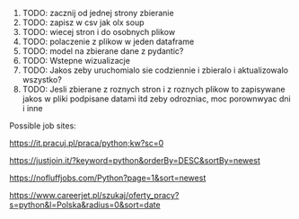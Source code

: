 1. TODO: zacznij od jednej strony zbieranie
2. TODO: zapisz w csv jak olx soup
3. TODO: wiecej stron i do osobnych plikow
4. TODO: polaczenie z plikow w jeden dataframe
5. TODO: model na zbierane dane z pydantic?
6. TODO: Wstepne wizualizacje
7. TODO: Jakos zeby uruchomialo sie codziennie i zbieralo i aktualizowalo wszystko?
8. TODO: Jesli zbierane z roznych stron i z roznych plikow to zapisywane jakos w pliki podpisane datami itd zeby odrozniac, moc porownwyac dni i inne


Possible job sites:

https://it.pracuj.pl/praca/python;kw?sc=0

https://justjoin.it/?keyword=python&orderBy=DESC&sortBy=newest

https://nofluffjobs.com/Python?page=1&sort=newest

https://www.careerjet.pl/szukaj/oferty_pracy?s=python&l=Polska&radius=0&sort=date

